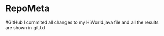 # RepoMeta
#GitHub
I commited all changes to my HiWorld.java file and all the results are shown in git.txt
